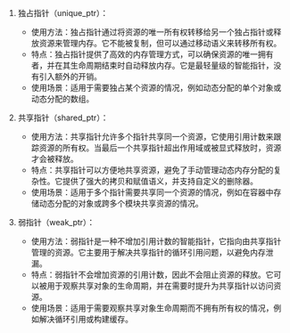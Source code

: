 1. 独占指针（unique_ptr）：
   - 使用方法：独占指针通过将资源的唯一所有权转移给另一个独占指针或释放资源来管理内存。它不能被复制，但可以通过移动语义来转移所有权。
   - 特点：独占指针提供了高效的内存管理方式，可以确保资源的唯一拥有者，并在其生命周期结束时自动释放内存。它是最轻量级的智能指针，没有引入额外的开销。
   - 使用场景：适用于需要独占某个资源的情况，例如动态分配的单个对象或动态分配的数组。

2. 共享指针（shared_ptr）：
   - 使用方法：共享指针允许多个指针共享同一个资源，它使用引用计数来跟踪资源的所有权。当最后一个共享指针超出作用域或被显式释放时，资源才会被释放。
   - 特点：共享指针可以方便地共享资源，避免了手动管理动态内存分配的复杂性。它提供了强大的拷贝和赋值语义，并支持自定义的删除器。
   - 使用场景：适用于多个指针需要共享同一个资源的情况，例如在容器中存储动态分配的对象或跨多个模块共享资源的情况。

3. 弱指针（weak_ptr）：
   - 使用方法：弱指针是一种不增加引用计数的智能指针，它指向由共享指针管理的资源。它主要用于解决共享指针的循环引用问题，以避免内存泄漏。
   - 特点：弱指针不会增加资源的引用计数，因此不会阻止资源的释放。它可以被用于观察共享对象的生命周期，并在需要时提升为共享指针以访问资源。
   - 使用场景：适用于需要观察共享对象生命周期而不拥有所有权的情况，例如解决循环引用或构建缓存。

